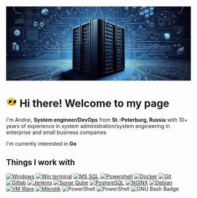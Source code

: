![!Header](https://github.com/KR-Sew/KR-Sew/blob/main/assets/header.jpg)
>
# <img src="/assets/HeaderIco.gif" width="30"> Hi there! Welcome to my page
>
I'm Andrei, **System engineer/DevOps** from **St.-Peterburg, Russia**
with 10+ years of experience in system administration/system engineering in enterprise and small business companies
>

 I'm currently interested in **Go**
>
## Things I work with

[![Windows](https://img.shields.io/badge/-Hyper_V-black?style=for-the-badge&logo=windows&logoColor=blue&logoSize=auto&labelColor=grey)](https://www.microsoft.com/en-us/evalcenter/evaluate-hyper-v-server-2019)
[![Win terminal](https://img.shields.io/badge/-Windows_terminal-black?style=for-the-badge&logo=windows-terminal&logoColor=wite&logoSize=auto&labelColor=grey)](https://github.com/microsoft/terminal)
[![MS SQL](https://img.shields.io/badge/-Microsoft_SQL_Server-black?style=for-the-badge&logo=Microsoft-SQL-server&logoColor=red&logoSize=auto&labelColor=white)](https://www.microsoft.com/en-us/sql-server/sql-server-downloads)
[![Powershell](https://img.shields.io/badge/-powershell-black?style=for-the-badge&logo=powershell&logoColor=blue&logoSize=auto&labelColor=ivory)](https://github.com/PowerShell/PowerShell)
[![Docker](https://img.shields.io/badge/-Docker-black?style=flat&logo=Docker&logoColor=blue&logoSize=auto&labelColor=grey)](https://www.docker.com/)
[![Git](https://img.shields.io/badge/-git-black?style=for-the-badge&logo=git&logoColor=whitte&logoSize=auto&labelColor=gray)](https://git-scm.com/)
[![Gitlab](https://img.shields.io/badge/-Gitlab-black?style=for-the-badge&logo=gitlab&logoColor=orange&logoSize=auto&labelColor=grey)](https://about.gitlab.com/)
[![Jenkins](https://img.shields.io/badge/-Jenkins-black?style=for-the-badge&logo=Jenkins&logoColor=white&logoSize=auto&labelColor=gray)](https://www.jenkins.io/)
[![Sonar Qube](https://img.shields.io/badge/-Sonar_Qube-black?style=for-the-badge&logo=Sonar&logoColor=white&logoSize=auto&labelColor=grey)](https://www.sonarsource.com/products/sonarqube/)
[![PostgreSQL](https://img.shields.io/badge/-PostgreSQL-black?style=for-the-badge&logo=PostgreSQL&logoColor=white&logoSize=auto&labelColor=grey)](https://www.postgresql.org/)
[![NGINX](https://img.shields.io/badge/-nginx-black?style=for-the-badge&logo=nginx&logoColor=wite&logoSize=auto&labelColor=grey)](https://nginx.org/en/)
[![Debian](https://img.shields.io/badge/-debian-black?style=for-the-badge&logo=debian&logoColor=white&logoSize=auto&labelColor=grey)](https://www.debian.org/)
[![VM Ware](https://img.shields.io/badge/-esxi-black?style=for-the-badge&logo=vmware&logoColor=white&logoSize=auto&labelColor=grey)](https://www.vmware.com/products/esxi-and-esx.html)
[![Mikrotik](https://img.shields.io/badge/-MIkrotik-black?style=for-the-badge&logo=mikrotik&logoColor=wite&labelColor=grey)](https://mikrotik.com/)
![PowerShell](https://badgen.net/badge/Azure/Microsoft/blue?icon=azure&labelColor=black)
![PowerShell](https://custom-icon-badges.demolab.com/badge/Shell-Microsoft-black.svg?style=flat&logo=powershell-core-eyecatch32&logoColor=white)
![GNU Bash Badge](https://img.shields.io/badge/-GNU%20Bash-black?logo=gnubash&logoColor=fff&style=flat&LabelColor=gray)

